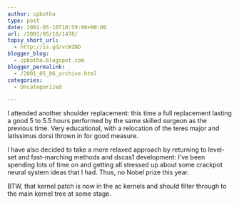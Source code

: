 ```yaml
---
author: cpbotha
type: post
date: 2001-05-10T10:59:00+00:00
url: /2001/05/10/1478/
topsy_short_url:
  - http://is.gd/vcWZND
blogger_blog:
  - cpbotha.blogspot.com
blogger_permalink:
  - /2001_05_06_archive.html
categories:
  - Uncategorized

---
```

I attended another shoulder replacement: this time a full replacement lasting a good 5 to 5.5 hours performed by the same skilled surgeon as the previous time. Very educational, with a relocation of the teres major and latissimus dorsi thrown in for good measure.

I have also decided to take a more relaxed approach by returning to level-set and fast-marching methods and dscas1 development: I’ve been spending lots of time on and getting all stressed up about some crackpot neural system ideas that I had. Thus, no Nobel prize this year.

BTW, that kernel patch is now in the ac kernels and should filter through to the main kernel tree at some stage.
